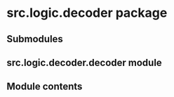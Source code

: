 # src.logic.decoder package

## Submodules

## src.logic.decoder.decoder module

## Module contents
